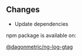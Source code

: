 ## Changes

* Update dependencies

npm package is available on:

[@dagonmetric/ng-log-gtag](https://www.npmjs.com/package/@dagonmetric/ng-log-gtag)
